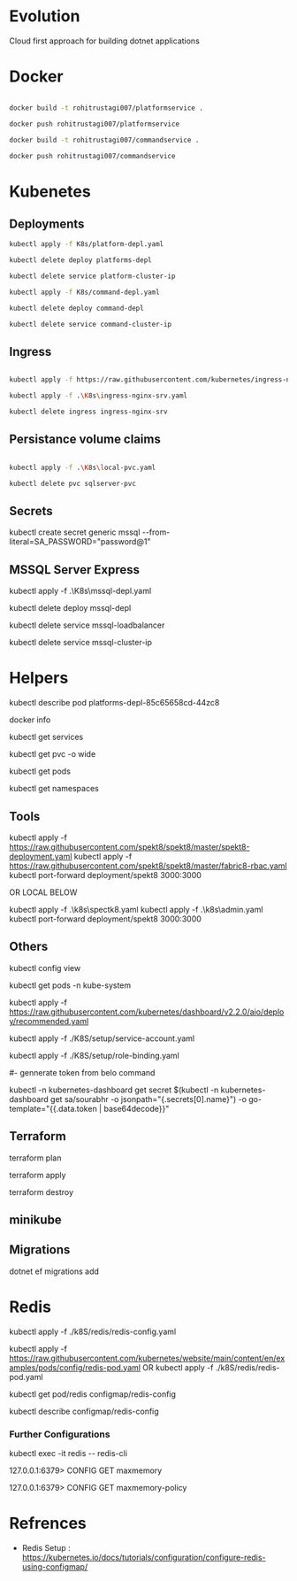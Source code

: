 # Evolution 

Cloud first approach for building dotnet applications

# Docker

```sh

docker build -t rohitrustagi007/platformservice .

docker push rohitrustagi007/platformservice

docker build -t rohitrustagi007/commandservice .

docker push rohitrustagi007/commandservice

```
# Kubenetes


## Deployments

```sh
kubectl apply -f K8s/platform-depl.yaml

kubectl delete deploy platforms-depl 

kubectl delete service platform-cluster-ip

kubectl apply -f K8s/command-depl.yaml

kubectl delete deploy command-depl 

kubectl delete service command-cluster-ip

```

## Ingress

```sh

kubectl apply -f https://raw.githubusercontent.com/kubernetes/ingress-nginx/controller-v1.1.2/deploy/static/provider/cloud/deploy.yaml

kubectl apply -f .\K8s\ingress-nginx-srv.yaml

kubectl delete ingress ingress-nginx-srv 

```

## Persistance volume claims
```sh

kubectl apply -f .\K8s\local-pvc.yaml

kubectl delete pvc sqlserver-pvc

```

## Secrets

kubectl create secret generic mssql --from-literal=SA_PASSWORD="password@1"



## MSSQL Server Express 


kubectl apply -f .\K8s\mssql-depl.yaml

kubectl delete deploy mssql-depl

kubectl delete service mssql-loadbalancer

kubectl delete service mssql-cluster-ip

# Helpers

kubectl describe pod platforms-depl-85c65658cd-44zc8  

docker info

kubectl get services

kubectl get pvc  -o wide

kubectl get pods

kubectl get namespaces


## Tools


kubectl apply -f  https://raw.githubusercontent.com/spekt8/spekt8/master/spekt8-deployment.yaml
kubectl apply -f https://raw.githubusercontent.com/spekt8/spekt8/master/fabric8-rbac.yaml
kubectl port-forward deployment/spekt8 3000:3000

OR LOCAL BELOW

kubectl apply -f .\k8s\spectk8.yaml
kubectl apply -f .\k8s\admin.yaml 
kubectl port-forward deployment/spekt8 3000:3000


## Others

kubectl config view

kubectl get pods -n kube-system

kubectl apply -f https://raw.githubusercontent.com/kubernetes/dashboard/v2.2.0/aio/deploy/recommended.yaml

kubectl apply -f ./K8S/setup/service-account.yaml

kubectl apply -f ./K8S/setup/role-binding.yaml   

#- gennerate token from belo command

kubectl -n kubernetes-dashboard get secret $(kubectl -n kubernetes-dashboard get sa/sourabhr -o jsonpath="{.secrets[0].name}") -o go-template="{{.data.token | base64decode}}"

## Terraform

terraform plan

terraform apply

terraform destroy

## minikube




## Migrations

dotnet ef migrations add <name>


# Redis
kubectl apply -f ./k8S/redis/redis-config.yaml



kubectl apply -f https://raw.githubusercontent.com/kubernetes/website/main/content/en/examples/pods/config/redis-pod.yaml
OR
kubectl apply -f ./k8S/redis/redis-pod.yaml

kubectl get pod/redis configmap/redis-config 

kubectl describe configmap/redis-config

### Further Configurations

kubectl exec -it redis -- redis-cli

127.0.0.1:6379> CONFIG GET maxmemory

127.0.0.1:6379> CONFIG GET maxmemory-policy



# Refrences

- Redis Setup : https://kubernetes.io/docs/tutorials/configuration/configure-redis-using-configmap/